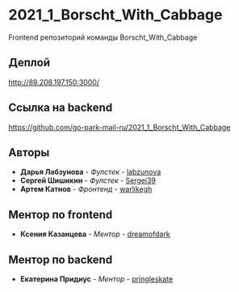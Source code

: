 # 2021_1_Borscht_With_Cabbage
Frontend репозиторий команды Borscht_With_Cabbage

## Деплой
    
http://89.208.197.150:3000/

## Ссылка на backend

https://github.com/go-park-mail-ru/2021_1_Borscht_With_Cabbage

## Авторы

* **Дарья Лабзунова** - *Фулстек* - [labzunova](https://github.com/labzunova)
* **Сергей Шишикин** - *Фулстек* - [Sergei39](https://github.com/Sergei39)
* **Артем Катнов** - *Фронтенд* - [warlikegh](https://github.com/warlikegh)

## Ментор по frontend
* **Ксения Казанцева** - *Ментор* - [dreamofdark](https://github.com/dreamofdark)

## Ментор по backend
* **Екатерина Придиус** - *Ментор* - [pringleskate](https://github.com/pringleskate)


